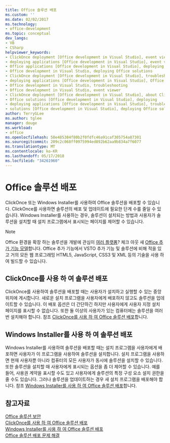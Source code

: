 ```yaml
---
title: Office 솔루션 배포
ms.custom: ''
ms.date: 02/02/2017
ms.technology:
- office-development
ms.topic: conceptual
dev_langs:
- VB
- CSharp
helpviewer_keywords:
- ClickOnce deployment [Office development in Visual Studio], event viewer
- deploying applications [Office development in Visual Studio], event viewer
- Office applications [Office development in Visual Studio], deploying Office solutions
- Office development in Visual Studio, deploying Office solutions
- ClickOnce deployment [Office development in Visual Studio], troubleshooting
- deploying applications [Office development in Visual Studio], Office solutions (2007 system)
- Office development in Visual Studio, troubleshooting
- Office development in Visual Studio, event viewer
- ClickOnce deployment [Office development in Visual Studio], about ClickOnce solution deployments
- Office solutions [Office development in Visual Studio], deploying
- deploying applications [Office development in Visual Studio], troubleshooting
- solutions [Office development in Visual Studio], deploying Office solutions (2007 system)
author: TerryGLee
ms.author: tglee
manager: douge
ms.workload:
- office
ms.openlocfilehash: 58e485384f80b2f0fdfc46a91caf305754a87301
ms.sourcegitcommit: 209c2c068ff0975994ed892b62aa9b834a7f6077
ms.translationtype: MT
ms.contentlocale: ko-KR
ms.lasthandoff: 05/17/2018
ms.locfileid: "34261960"
---
```

# <a name="deploy-an-office-solution"></a>Office 솔루션 배포
  ClickOnce 또는 Windows Installer를 사용하여 Office 솔루션을 배포할 수 있습니다. ClickOnce를 사용하면 솔루션의 배포 및 업데이트에 필요한 단계 수를 줄일 수 있습니다. Windows Installer를 사용하는 경우, 솔루션이 설치되는 방법과 사용자가 솔루션을 설치할 때 설치 프로그램에서 표시되는 페이지를 제어할 수 있습니다.  
  
> [!NOTE]  
>  Office 환경을 확장 하는 솔루션을 개발에 관심이 [여러 플랫폼](https://dev.office.com/add-in-availability)? 체크 아웃 새 [Office 추가 기능 모델](https://dev.office.com/docs/add-ins/overview/office-add-ins)합니다. Office 추가 기능에서 VSTO 추가 기능 및 솔루션에 비해 적을 있고 거의 모든 웹 프로그래밍 HTML5, JavaScript, CSS3 및 XML 등의 기술을 사용 하 여 빌드할 수 있습니다.  
  
## <a name="deploy-a-solution-by-using-clickonce"></a>ClickOnce를 사용 하 여 솔루션 배포  
 ClickOnce를 사용하여 솔루션을 배포할 때는 사용자가 설치하고 실행할 수 있는 중앙 위치에 게시합니다. 새로운 설치 프로그램을 사용자에게 배포하지 않고도 솔루션을 업데이트할 수 있습니다.  이 배포 옵션은 더 간단하긴 하지만 사용자에게 사용자 지정 설치 페이지를 표시할 수 없습니다. 또한 둘 이상의 사용자가 있는 컴퓨터에는 솔루션을 여러 번 설치해야 합니다. 참조 [ClickOnce를 사용 하 여 Office 솔루션 배포](../vsto/deploying-an-office-solution-by-using-clickonce.md)합니다.  
  
## <a name="deploy-a-solution-by-using-windows-installer"></a>Windows Installer를 사용 하 여 솔루션 배포  
 Windows Installer를 사용하여 솔루션을 배포할 때는 설치 프로그램을 사용자에게 배포하면 사용자가 이 프로그램을 사용하여 솔루션을 설치합니다. 설치 프로그램을 사용하면 현재 사용자뿐 아니라 컴퓨터의 모든 사용자가 동시에 솔루션을 설치할 수 있습니다. 또한 솔루션을 설치할 때 사용자에게 표시되는 옵션을 좀 더 제어할 수 있습니다. 예를 들어, 사용권 계약을 표시할 수도 있고 사용자에게 솔루션의 특정 구성 요소 설치 권한을 줄 수도 있습니다. 그러나 솔루션을 업데이트하는 경우 새 설치 프로그램을 배포해야 합니다. 참조 [Windows Installer를 사용 하 여 Office 솔루션 배포](../vsto/deploying-an-office-solution-by-using-windows-installer.md)합니다.  
  
## <a name="see-also"></a>참고자료  
 [Office 솔루션 보안](../vsto/securing-office-solutions.md)   
 [ClickOnce를 사용 하 여 Office 솔루션 배포](../vsto/deploying-an-office-solution-by-using-clickonce.md)   
 [Windows Installer를 사용 하 여 Office 솔루션 배포](../vsto/deploying-an-office-solution-by-using-windows-installer.md)   
 [Office 솔루션 배포 문제 해결](../vsto/troubleshooting-office-solution-deployment.md)  
  
  